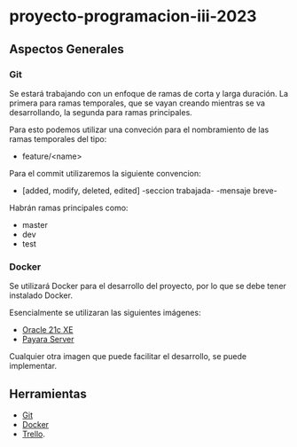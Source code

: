 # proyecto-programacion-iii-2023

## Aspectos Generales

### Git
Se estar&aacute; trabajando con un enfoque de ramas de corta y larga duraci&oacute;n. La primera para ramas temporales, que se vayan creando mientras se va desarrollando, la segunda para ramas principales.

Para esto podemos utilizar una conveci&oacute;n para el nombramiento de las ramas temporales del tipo:

- feature/\<name>

Para el commit utilizaremos la siguiente convencion:

- [added, modify, deleted, edited] -seccion trabajada- -mensaje breve-

Habr&aacute;n ramas principales como:
- master
- dev
- test


### Docker
Se utilizar&aacute; Docker para el desarrollo del proyecto, por lo que se debe tener instalado Docker.

Esencialmente se utilizaran las siguientes im&aacute;genes:
- [Oracle 21c XE](https://hub.docker.com/r/gvenzl/oracle-xe)
- [Payara Server](https://hub.docker.com/r/payara/server-full)

Cualquier otra imagen que puede facilitar el desarrollo, se puede implementar.

## Herramientas
- [Git](https://git-scm.com/)
- [Docker](https://www.docker.com/)
- [Trello](https://trello.com/invite/b/5cdQyvh2/ATTI93d2dc78a76a57beaa48d7a47242ccf21D70F5E2/proyecto-programacion-3).
